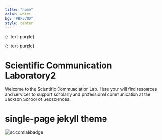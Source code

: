```yaml
---
title: "home"
color: white
bg: "#BF5700"
style: center
---
```



{: .text-purple}

<span class="fa-stack subtlecircle" style="font-size:100px; background:white">
  <i class="fa fa-circle fa-stack-2x text-white"></i>
  <i class="fa fa-bicycle fa-stack-1x text-orange"></i>
</span>
{: .text-purple}

# Scientific Communication Laboratory2

Welcome to the Scientific Communciation Lab.  Here your will find resources and services to support scholarly and professional communication at the Jackson School of Geosciences.

# single-page jekyll theme
![scicomlabbadge]({{site.baseurl}}/img/badge-writing.png)
